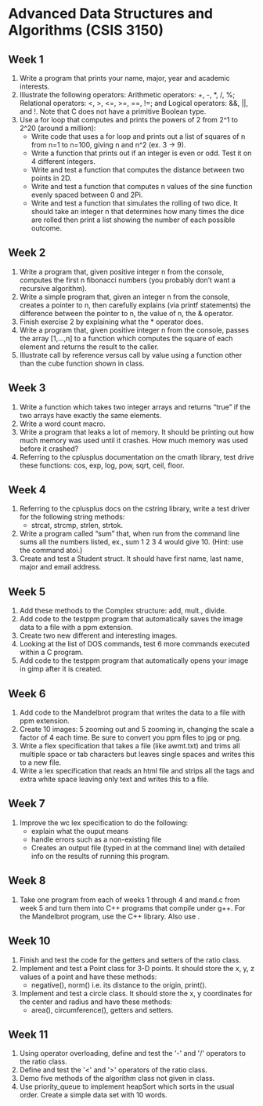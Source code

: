 # Advanced Data Structures and Algorithms (CSIS 3150)

## Week 1
1. Write a program that prints your name, major, year and academic interests.
1. Illustrate the following operators: Arithmetic operators: +, -, *, /, %; Relational operators: <, >, <=, >=, ==, !=; and Logical operators: &&, ||, and !. Note that C does not have a primitive Boolean type.
1. Use a for loop that computes and prints the powers of 2 from 2^1 to 2^20 (around a million):
   - Write code that uses a for loop and prints out a list of squares of n from n=1 to n=100, giving n and n^2 (ex. 3 -> 9).
   - Write a function that prints out if an integer is even or odd. Test it on 4 different integers.
   - Write and test a function that computes the distance between two points in 2D.
   - Write and test a function that computes n values of the sine function evenly spaced between 0 and 2Pi.
   - Write and test a function that simulates the rolling of two dice. It should take an integer n that determines how many times the dice are rolled then print a list showing the number of each possible outcome.


## Week 2
1. Write a program that, given positive integer n from the console, computes the first n fibonacci numbers (you probably don’t want a recursive algorithm).
1. Write a simple program that, given an integer n from the console, creates a pointer to n, then carefully explains (via printf statements) the difference between the pointer to n, the value of n, the & operator.
1. Finish exercise 2 by explaining what the * operator does.
1. Write a program that, given positive integer n from the console, passes the array [1,...,n] to a function which computes the square of each element and returns the result to the caller.
1. Illustrate call by reference versus call by value using a function other than the cube function shown in class.


## Week 3
1. Write a function which takes two integer arrays and returns “true” if the two arrays have exactly the same elements.
1. Write a word count macro.
1. Write a program that leaks a lot of memory. It should be printing out how much memory was used until it crashes. How much memory was used before it crashed?
1. Referring to the cplusplus documentation on the cmath library, test drive these functions: cos, exp, log, pow, sqrt, ceil, floor.


## Week 4
1. Referring to the cplusplus docs on the cstring library, write a test driver for the following string methods:
   - strcat, strcmp, strlen, strtok.
1. Write a program called “sum” that, when run from the command line sums all the numbers listed, ex., sum 1 2 3 4 would give 10. (Hint: use the command atoi.)
1. Create and test a Student struct. It should have first name, last name, major and email address.


## Week 5
1. Add these methods to the Complex structure: add, mult., divide.
1. Add code to the testppm program that automatically saves the image data to a file with a ppm extension.
1. Create two new different and interesting images.
1. Looking at the list of DOS commands, test 6 more commands executed within a C program.
1. Add code to the testppm program that automatically opens your image in gimp after it is created.


## Week 6
1. Add code to the Mandelbrot program that writes the data to a file with ppm extension.
1. Create 10 images: 5 zooming out and 5 zooming in, changing the scale a factor of 4 each time. Be sure to convert you ppm files to jpg or png.
1. Write a flex specification that takes a file (like awmt.txt) and trims all multiple space or tab characters but leaves single spaces and writes this to a new file.
1. Write a lex specification that reads an html file and strips all the tags and extra white space leaving only text and writes this to a file.


## Week 7
1. Improve the wc lex specification to do the following:
   - explain what the ouput means
   - handle errors such as a non-existing file
   - Creates an output file (typed in at the command line) with detailed info on the results of running this program.


## Week 8
1. Take one program from each of weeks 1 through 4 and mand.c from week 5 and turn them into C++ programs that compile under g++. For the Mandelbrot program, use the C++ <complex> library. Also use <iostream>.


## Week 10
1. Finish and test the code for the getters and setters of the ratio class.
1. Implement and test a Point class for 3-D points. It should store the x, y, z values of a point and have these methods:
   - negative(), norm() i.e. its distance to the origin, print().
1. Implement and test a circle class. It should store the x, y coordinates for the center and radius and have these methods:
   - area(), circumference(), getters and setters.


## Week 11
1. Using operator overloading, define and test the '-' and '/' operators to the ratio class.
1. Define and test the '<' and '>' operators of the ratio class.
1. Demo five methods of the algorithm class not given in class.
1. Use priority_queue to implement heapSort which sorts in the usual order. Create a simple data set with 10 words.

